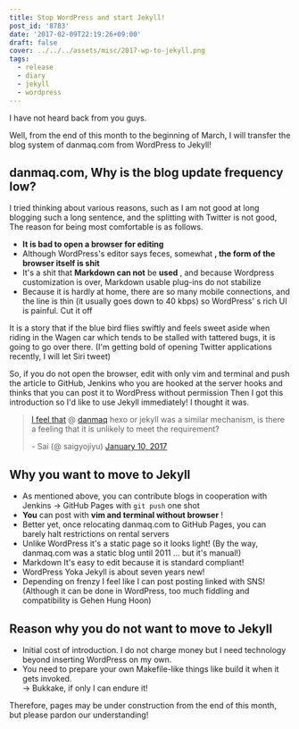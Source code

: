 ```yaml
---
title: Stop WordPress and start Jekyll!
post_id: '8783'
date: '2017-02-09T22:19:26+09:00'
draft: false
cover: ../../../assets/misc/2017-wp-to-jekyll.png
tags:
  - release
  - diary
  - jekyll
  - wordpress
---
```


I have not heard back from you guys.

Well, from the end of this month to the beginning of March, I will transfer the blog system of danmaq.com from WordPress to Jekyll!

## danmaq.com, Why is the blog update frequency low?

I tried thinking about various reasons, such as I am not good at long blogging such a long sentence, and the splitting with Twitter is not good, The reason for being most comfortable is as follows.

*   **It is bad to open a browser for editing**
*   Although WordPress's editor says feces, somewhat **, the form of the browser itself is shit**
*   It's a shit that **Markdown can not** be **used** , and because Wordpress customization is over, Markdown usable plug-ins do not stabilize
*   Because it is hardly at home, there are so many mobile connections, and the line is thin (it usually goes down to 40 kbps) so WordPress' s rich UI is painful. Cut it off

It is a story that if the blue bird flies swiftly and feels sweet aside when riding in the Wagen car which tends to be stalled with tattered bugs, it is going to go over there. (I'm getting bold of opening Twitter applications recently, I will let Siri tweet)

So, if you do not open the browser, edit with only vim and terminal and push the article to GitHub, Jenkins who you are hooked at the server hooks and thinks that you can post it to WordPress without permission Then I got this introduction so I'd like to use Jekyll immediately! I thought it was.

> [I feel that](https://twitter.com/danmaq) @ [danmaq](https://twitter.com/danmaq) hexo or jekyll was a similar mechanism, is there a feeling that it is unlikely to meet the requirement?
> 
> \- Sai (@ saigyojiyu) [January 10, 2017](https://twitter.com/saigyojiyu/status/818766546700861441)

## Why you want to move to Jekyll

*   As mentioned above, you can contribute blogs in cooperation with Jenkins → GitHub Pages with `git push` one shot
*   **You** can post with **vim and terminal without browser** !
*   Better yet, once relocating danmaq.com to GitHub Pages, you can barely halt restrictions on rental servers
*   Unlike WordPress it's a static page so it looks light! (By the way, danmaq.com was a static blog until 2011 ... but it's manual!)
*   Markdown It's easy to edit because it is standard compliant!
*   WordPress Yoka Jekyll is about seven years new!
*   Depending on frenzy I feel like I can post posting linked with SNS! (Although it can be done in WordPress, too much fiddling and compatibility is Gehen Hung Hoon)

## Reason why you do not want to move to Jekyll

*   Initial cost of introduction. I do not charge money but I need technology beyond inserting WordPress on my own.
*   You need to prepare your own Makefile-like things like build it when it gets invoked.  
    → Bukkake, if only I can endure it!

Therefore, pages may be under construction from the end of this month, but please pardon our understanding!